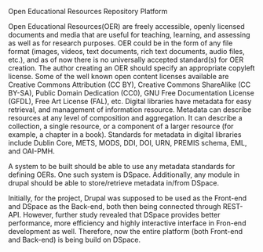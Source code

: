 Open Educational Resources Repository Platform

Open Educational Resources(OER) are freely accessible, openly licensed documents and media that are useful for teaching, learning, and assessing as well as for research purposes. OER could be in the form of any file format (images, videos, text documents, rich text documents, audio files, etc.), and as of now there is no universally accepted standard(s) for OER creation. The author creating an OER should specify an appropriate copyleft license. Some of the well known open content licenses available are Creative Commons Attribution (CC BY), Creative Commons ShareAlike (CC BY-SA), Public Domain Dedication (CC0), GNU Free Documentation License (GFDL), Free Art License (FAL), etc. Digital libraries have metadata for easy retrieval, and management of information resource. Metadata can describe resources at any level of composition and aggregation. It can describe a collection, a single resource, or a component of a larger resource (for example, a chapter in a book). Standards for metadata in digital libraries include Dublin Core, METS, MODS, DDI, DOI, URN, PREMIS schema, EML, and OAI-PMH.

A system to be built should be able to use any metadata standards for defining OERs. One such system is DSpace. Additionally, any module in drupal should be able to store/retrieve metadata in/from DSpace.

Initially, for the project, Drupal was supposed to be used as the Front-end and DSpace as the Back-end, both then being connected through REST-API. However, further study revealed that DSpace provides better performance, more efficiency and highly interactive interface in Fron-end development as well. Therefore, now the entire platform (both Front-end and Back-end) is being build on DSpace.

